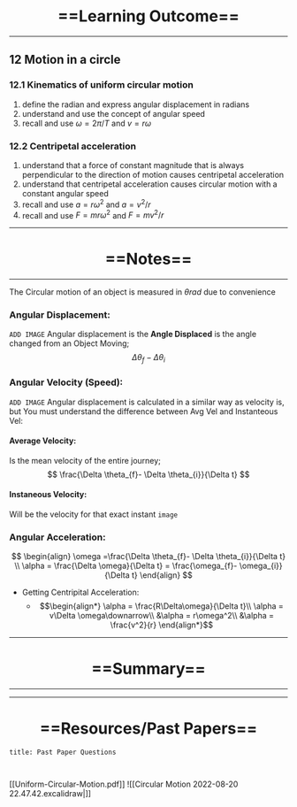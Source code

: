 # <center> ==Learning Outcome==  </center>
___

 ## 12 Motion in a circle 

 ### 12.1 Kinematics of uniform circular motion 
 1. define the radian and express angular displacement in radians 
 2.  understand and use the concept of angular speed 
 3.  recall and use $ω = 2π / T$ and $v = rω$ 

 ### 12.2 Centripetal acceleration 
1. understand that a force of constant magnitude that is always perpendicular to the direction of motion causes centripetal acceleration 
2.  understand that centripetal acceleration causes circular motion with a constant angular speed 
3.  recall and use $a = rω^2$ and $a = v^2 / r$ 
4.  recall and use $F = mrω^2$ and $F = mv^2 / r$ 


___
# <center> ==Notes==  </center>
___
The Circular motion of an object is measured in $\theta rad$  due to convenience

### Angular Displacement:
`ADD IMAGE`
Angular displacement is the **Angle Displaced** is the angle changed from an Object Moving; 
$$\Delta \theta_{f}- \Delta \theta_{i}$$
### Angular Velocity (Speed):
`ADD IMAGE`
Angular displacement is calculated in a similar way as velocity is, but You must understand the difference between Avg Vel and Instanteous Vel:

#### Average Velocity:
Is the mean velocity of the entire journey; 
$$
\frac{\Delta \theta_{f}- \Delta \theta_{i}}{\Delta t}
$$
#### Instaneous Velocity:
Will be the velocity for that exact instant
`image`

### Angular Acceleration:
$$
\begin{align}
 \omega =\frac{\Delta \theta_{f}- \Delta \theta_{i}}{\Delta t}  \\
 \alpha = \frac{\Delta \omega}{\Delta t} = \frac{\omega_{f}- \omega_{i}}{\Delta t}
\end{align}
$$
- Getting Centripital Acceleration:
	- $$\begin{align*}
\alpha = \frac{R\Delta\omega}{\Delta t}\\
\alpha = v\Delta \omega\downarrow\\
&\alpha = r\omega^2\\
&\alpha = \frac{v^2}{r}
\end{align*}$$ 

___

# <center> ==Summary==  </center>
___



___



# <center> ==Resources/Past Papers==  </center>
```ad-note
title: Past Paper Questions



```
[[Uniform-Circular-Motion.pdf]]
![[Circular Motion 2022-08-20 22.47.42.excalidraw|]]
